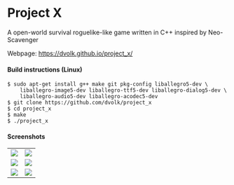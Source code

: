 # Project X

A open-world survival roguelike-like game written in C++ inspired by Neo-Scavenger

Webpage: https://dvolk.github.io/project_x/

#### Build instructions (Linux)

    $ sudo apt-get install g++ make git pkg-config liballegro5-dev \
        liballegro-image5-dev liballegro-ttf5-dev liballegro-dialog5-dev \
        liballegro-audio5-dev liballegro-acodec5-dev
    $ git clone https://github.com/dvolk/project_x
    $ cd project_x
    $ make
    $ ./project_x

#### Screenshots

<table>
    <tr>
        <td><img src="https://i.imgur.com/P9MYRkQ.png"></td>
        <td><img src="https://i.imgur.com/VACE1gm.png"></td>
    </tr>
    <tr>
        <td><img src="https://i.imgur.com/jUawCUT.png"></td>
        <td><img src="https://i.imgur.com/lkqYxxl.png"></td>
    </tr>
    <tr>
        <td><img src="https://i.imgur.com/MuYioFh.png"></td>
        <td><img src="https://i.imgur.com/vrnQkZo.png"></td>
    </tr>
</table>
